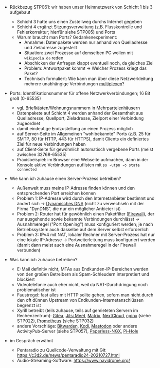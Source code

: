 * Rückbezug STP061: wir haben unser Heimnetzwerk von Schicht 1 bis 3 aufgebaut
    * Schicht 3 hatte uns einen Zustellweg durchs Internet gegeben
    * Schicht 4 ergänzt Sitzungsverwaltung (z.B. Flusskontrolle und Fehlerkorrektur; hierfür siehe STP005) und Ports
    * Warum braucht man Ports? Gedankenexperiment:
        * Annahme: Datenpakete werden nur anhand von Quelladresse und Zieladresse zugestellt
        * Situation: zwei Prozesse auf demselben PC wollen mit `wikipedia.de` reden
        * Abschicken der Anfragen klappt eventuell noch, da gleiches Ziel
        * Problem: Antwortpaket kommt -> Welcher Prozess kriegt das Paket?
        * Technisch formuliert: Wie kann man über diese Netzwerkleitung mehrere unabhängige Verbindungen [multiplexen](https://de.wikipedia.org/w/index.php?title=Multiplexverfahren&oldid=243098154)?

* Ports: Identifikationsnummer für offene Netzwerkverbindungen; 16 Bit groß (0-65535)
    * vgl. Briefkästen/Wohnungsnummern in Mehrparteienhäusern
    * Datenpakete auf Schicht 4 werden anhand der Gesamtheit aus Quelladresse, Quellport, Zieladresse, Zielport einer Verbindung zugeordnet
    * damit eindeutige Endzustellung an einen Prozess möglich
    * auf Server-Seite im Allgemeinen "wohlbekannte" Ports (z.B. 25 für SMTP, 80 für HTTP, 443 für HTTPS), damit Clients ein definiertes Ziel für neue Verbindungen haben
    * auf Client-Seite für gewöhnlich automatisch vergebene Ports (meist zwischen 32768-65535)
    * Praxisbeispiel: im Browser eine Webseite aufmachen, dann in der Konsole aktive Verbindungen auflisten mit `ss -utpn -o state connected`

* Wie kann ich zuhause einen Server-Prozess betreiben?
    * Außenwelt muss meine IP-Adresse finden können und den entsprechenden Port erreichen können
    * Problem 1: IP-Adresse wird durch den Internetanbieter bestimmt und ändert sich -> [Dynamisches DNS](https://de.wikipedia.org/w/index.php?title=Dynamisches_DNS&oldid=237965669) (nicht zu verwechseln mit der Firma "DynDNS", die nur ein möglicher Anbieter ist)
    * Problem 2: Router hat für gewöhnlich einen Paketfilter ([Firewall](https://de.wikipedia.org/w/index.php?title=Firewall&oldid=244493713)), der nur ausgehende sowie bekannte Verbindungen durchlässt -> Ausnahmeregel ("Port Opening") muss konfiguriert werden; je nach Betriebssystem auch dasselbe auf dem Server selbst erforderlich
    * Problem 3: IPv4 mit NAT, lokaler Rechner mit Server-Prozess hat nur eine lokale IP-Adresse -> Portweiterleitung muss konfiguriert werden (damit dann meist auch eine Ausnahmeregel in der Firewall verbunden)

* Was kann ich zuhause betreiben?
    * E-Mail definitiv nicht, MTAs aus Endkunden-IP-Bereichen werden von den großen Betreibern als Spam-Schleudern interpretiert und blockiert
    * Videotelefonie auch eher nicht, weil da NAT-Durchdringung noch problematischer ist
    * Faustregel: fast alles mit HTTP sollte gehen, sofern man nicht durch den oft dünnen Upstream von Endkunden-Internetanschlüssen begrenzt ist
    * Xyrill betreibt (teils zuhause, teils auf gemieteten Servern im Rechenzentrum): [Gitea](https://de.wikipedia.org/w/index.php?title=Gitea&oldid=241399660), [Jitsi Meet](https://de.wikipedia.org/w/index.php?title=Jitsi&oldid=245822087), [Matrix](https://de.wikipedia.org/w/index.php?title=Matrix_(Kommunikationsprotokoll)&oldid=243306410), [NextCloud](https://de.wikipedia.org/w/index.php?title=Nextcloud&oldid=246251388), [nginx](https://de.wikipedia.org/w/index.php?title=Nginx&oldid=246103192) (siehe STP022), [Prometheus](https://de.wikipedia.org/w/index.php?title=Prometheus_(Software)&oldid=236686905) (siehe STP032)
    * andere Vorschläge: [Bitwarden](https://en.wikipedia.org/w/index.php?title=Bitwarden&oldid=1230273157), [Kodi](https://de.wikipedia.org/w/index.php?title=Kodi_(Software)&oldid=243970444), [Mastodon](https://de.wikipedia.org/w/index.php?title=Mastodon_(Soziales_Netzwerk)&oldid=245943178) oder andere ActivityPub-Server (siehe STP057), [Paperless-NGX](https://docs.paperless-ngx.com/), [Pi-Hole](https://de.wikipedia.org/w/index.php?title=Pi-hole&oldid=243236097)

* im Gespräch erwähnt
    * Pentaradio zu Quellcode-Verwaltung mit Git: <https://c3d2.de/news/pentaradio24-20210727.html>
    * Audio-Streaming-Software: <https://www.navidrome.org/>
